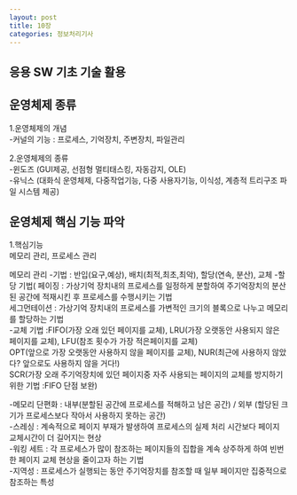 ```yaml
---
layout: post
title: 10장
categories: 정보처리기사 
---
```


<h2>응용 SW 기초 기술 활용</h2>

## 운영체제 종류
1.운영체제의 개념<br>
-커널의 기능 : 프로세스, 기억장치, 주변장치, 파일관리<br>

2.운영체제의 종류<br>
-윈도즈 (GUI제공, 선점형 멀티태스킹, 자동감지, OLE)<br>
-유닉스 (대화식 운영체제, 다중작업기능, 다중 사용자기능, 이식성, 계층적 트리구조 파일 시스템 제공)<br>


## 운영체제 핵심 기능 파악
1.핵심기능<br>
메모리 관리, 프로세스 관리

메모리 관리
-기법 : 반입(요구,예상), 배치(최적,최초,최악), 할당(연속, 분산), 교체
-할당 기법( 페이징 : 가상기억 장치내의 프로세스를 일정하게 분할하여 주기억장치의 분산된 공간에 적재시킨 후 프로세스를 수행시키는 기법<br>
         세그먼테이션 : 가상기억 장치내의 프로세스를 가변적인 크기의 블록으로 나누고 메모리를 할당하는 기법<br>
-교체 기법 :FIFO(가장 오래 있던 페이지를 교체), LRU(가장 오랫동안 사용되지 않은 페이지를 교체), LFU(참조 횟수가 가장 적은페이지를 교체)<br>
         OPT(앞으로 가장 오랫동안 사용하지 않을 페이지를 교체), NUR(최근에 사용하지 않았다? 앞으로도 사용하지 않을 거다!)<br>
         SCR(가장 오래 주기억장치에 있던 페이지중 자주 사용되는 페이지의 교체를 방지하기 위한 기법 :FIFO 단점 보완)

-메모리 단편화 : 내부(분할된 공간에 프로세스를 적해하고 남은 공간) / 외부 (할당된 크기가 프로세스보다 작아서 사용하지 못하는 공간)<br>
-스레싱 : 계속적으로 페이지 부재가 발생하여 프로세스의 실제 처리 시간보다 페이지 교체시간이 더 길어지는 현상<br>
-워킹 세트 : 각 프로세스가 많이 참조하는 페이지들의 집합을 계속 상주하게 하여 빈번한 페이지 교체 현상을 줄이고자 하는 기법<br>
-지역성 : 프로세스가 실행되는 동안 주기억장치를 참조할 때 일부 페이지만 집중적으로 참조하는 특성<br>








